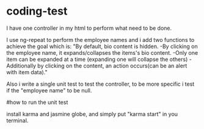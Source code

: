 # coding-test


I have one controller in my html to perform what need to be done.

I use ng-repeat to perform the employee names and i add two functions to achieve the goal which is:
"By default, bio content is hidden.
-By clicking on the employee name, it expands/collapses the items's bio content.
-Only one item can be expanded at a time (expanding one will collapse the others)
-Additionally by clicking on the content, an action occurs(can be an alert with item data)."

Also i write a single unit test to test the controller, to be more specific i test if the "employee name" to be null.

#how to run the unit test

install karma and jasmine globe, and simply put "karma start" in you terminal. 